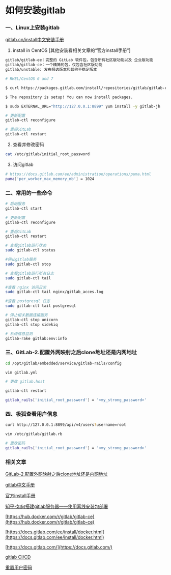 # 如何安装gitlab

### 一、Linux上安装gitlab

[gitlab.cn/install中文安装手册](https://gitlab.cn/install/)

1. install in CentOS [其他安装看相关文章的“官方install手册”]

```bash
gitlab/gitlab-ee：完整的 GitLab 软件包，包含所有社区版功能以及 企业版功能
gitlab/gitlab-ce：一个精简的包，仅包含社区版功能
gitlab/unstable: 发布候选版本和其他不稳定版本
```

```bash
# RHEL/CentOS 6 and 7

$ curl https://packages.gitlab.com/install/repositories/gitlab/gitlab-ee/script.rpm.sh | sudo bash

$ The repository is setup! You can now install packages.

$ sudo EXTERNAL_URL="http://127.0.0.1:8899" yum install -y gitlab-jh
```

```bash
# 更新配置
gitlab-ctl reconfigure

# 重启GitLab
gitlab-ctl restart
```

2. 查看并修改密码

```bash
cat /etc/gitlab/initial_root_password
```

3. 访问gitlab

```bash
# https://docs.gitlab.com/ee/administration/operations/puma.html
puma['per_worker_max_memory_mb'] = 1024
```

### 二、常用的一些命令

```bash
# 启动服务
gitlab-ctl start

# 更新配置
gitlab-ctl reconfigure

# 重启GitLab
gitlab-ctl restart

# 查看gitlab运行状态
sudo gitlab-ctl status

#停止gitlab服务
sudo gitlab-ctl stop

# 查看gitlab运行所有日志
sudo gitlab-ctl tail

#查看 nginx 访问日志
sudo gitlab-ctl tail nginx/gitlab_acces.log	

#查看 postgresql 日志
sudo gitlab-ctl tail postgresql	

# 停止相关数据连接服务
gitlab-ctl stop unicorn
gitlab-ctl stop sidekiq

# 系统信息监测
gitlab-rake gitlab:env:info
```

### 三、GitLab-2.配置外网映射之后clone地址还是内网地址

```bash
cd /opt/gitlab/embedded/service/gitlab-rails/config

vim gitlab.yml

# 更改 gitlab.host

gitlab-ctl restart

gitlab_rails['initial_root_password'] = '<my_strong_password>'

```

### 四、极狐查看用户信息

```bash
curl http://127.0.0.1:8899/api/v4/users?username=root

vim /etc/gitlab/gitlab.rb

# 更改密码
gitlab_rails['initial_root_password'] = '<my_strong_password>'
```

### 相关文章

[GitLab-2.配置外网映射之后clone地址还是内网地址](https://www.jianshu.com/p/c98488d9cd26)

[gitlab中文手册](https://docs.gitlab.cn/jh/index.html)

[官方install手册](https://docs.gitlab.com/ce/install/)

[知乎-如何搭建gitlab服务器——使用离线安装包部署](https://zhuanlan.zhihu.com/p/338882906)

[https://hub.docker.com/r/gitlab/gitlab-ce](https://hub.docker.com/r/gitlab/gitlab-ce)

[https://docs.gitlab.com/ee/install/docker.html](https://docs.gitlab.com/ee/install/docker.html)

[https://docs.gitlab.com/](https://docs.gitlab.com/)

[gitlab CI/CD](https://docs.gitlab.com/ee/ci/)

[重置用户密码](https://docs.gitlab.cn/jh/security/reset_user_password.html#%E4%BD%BF%E7%94%A8-rake-%E4%BB%BB%E5%8A%A1)